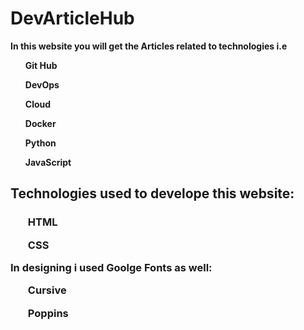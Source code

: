 <h1>DevArticleHub</h1>
<b><p>In this website you will get the Articles related to technologies i.e</p>
<list>
    <ul>Git Hub</ul>
    <ul>DevOps</ul>
    <ul>Cloud</ul>
    <ul>Docker</ul>
    <ul>Python</ul>
    <ul>JavaScript</ul></b>
<h2>Technologies used to develope this website:</h2>
<h3>
    <list>
        <ul>HTML</ul>
        <ul>CSS</ul>
    </list>
<p>In designing i used <b>Goolge Fonts</b> as well:</p>
    <list>
        <ul>Cursive</ul>
        <ul>Poppins</ul>
    </list>
</h3>
